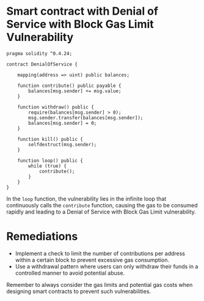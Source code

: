 # Smart contract with Denial of Service with Block Gas Limit Vulnerability

```solidity
pragma solidity ^0.4.24;

contract DenialOfService {
    
    mapping(address => uint) public balances;

    function contribute() public payable {
        balances[msg.sender] += msg.value;
    }

    function withdraw() public {
        require(balances[msg.sender] > 0);
        msg.sender.transfer(balances[msg.sender]);
        balances[msg.sender] = 0;
    }

    function kill() public {
        selfdestruct(msg.sender);
    }

    function loop() public {
        while (true) {
            contribute();
        }
    }
}
```

In the `loop` function, the vulnerability lies in the infinite loop that continuously calls the `contribute` function, causing the gas to be consumed rapidly and leading to a Denial of Service with Block Gas Limit vulnerability.

# Remediations

- Implement a check to limit the number of contributions per address within a certain block to prevent excessive gas consumption.
- Use a withdrawal pattern where users can only withdraw their funds in a controlled manner to avoid potential abuse.

Remember to always consider the gas limits and potential gas costs when designing smart contracts to prevent such vulnerabilities.
